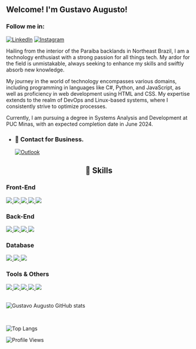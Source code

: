 ## Welcome! I'm Gustavo Augusto!

### Follow me in:
[![LinkedIn](https://img.shields.io/badge/linkedin-%230077B5.svg?style=for-the-badge&logo=linkedin&logoColor=white)](https://www.linkedin.com/in/gustavoaugustof/)
[![Instagram](https://img.shields.io/badge/Instagram-%23E4405F.svg?style=for-the-badge&logo=Instagram&logoColor=white)](https://www.instagram.com/ferrgusttavo/)

Hailing from the interior of the Paraíba backlands in Northeast Brazil, I am a technology enthusiast with a strong passion for all things tech. My ardor for the field is unmistakable, always seeking to enhance my skills and swiftly absorb new knowledge.

My journey in the world of technology encompasses various domains, including programming in languages like C#, Python, and JavaScript, as well as proficiency in web development using HTML and CSS. My expertise extends to the realm of DevOps and Linux-based systems, where I consistently strive to optimize processes.

Currently, I am pursuing a degree in Systems Analysis and Development at PUC Minas, with an expected completion date in June 2024.

- ### 📧 Contact for Business.
  [![Outlook](https://img.shields.io/badge/Microsoft_Outlook-0078D4?style=for-the-badge&logo=microsoft-outlook&logoColor=white)](mailto:gustavo.augusto.f@outlook.com)

<h2 style="text-align: center;">🚀 Skills</h2>

<div>
  <h3>Front-End</h3>
  <a href="https://html.spec.whatwg.org/">
    <img src="https://skillicons.dev/icons?i=html" />
  </a>
  <a href="https://www.w3.org/Style/CSS/Overview.en.html">
    <img src="https://skillicons.dev/icons?i=css" />
  </a>
  <a href="https://angular.io/">
    <img src="https://skillicons.dev/icons?i=angular" />
  </a>
  <a href="https://react.dev/">
    <img src="https://skillicons.dev/icons?i=react" />
  </a>
  <a href="https://getbootstrap.com/">
    <img src="https://skillicons.dev/icons?i=bootstrap" />
  </a>
  <h3>Back-End</h3>
  <a href="https://learn.microsoft.com/en-us/dotnet/csharp/">
    <img src="https://skillicons.dev/icons?i=cs" />
  </a>
  <a href="https://nodejs.org/en">
    <img src="https://skillicons.dev/icons?i=nodejs" />
  </a>
  <a href="https://www.javascript.com/">
    <img src="https://skillicons.dev/icons?i=javascript" />
  </a>
  <a href="https://www.typescriptlang.org/">
    <img src="https://skillicons.dev/icons?i=typescript" />
  </a>
  <h3>Database</h3>
  <a href="https://www.mysql.com/">
    <img src="https://skillicons.dev/icons?i=mysql" />
  </a>
  <a href="https://www.postgresql.org/">
    <img src="https://skillicons.dev/icons?i=postgres" />
  </a>
  <a href="https://www.mongodb.com">
    <img src="https://skillicons.dev/icons?i=mongodb" />
  </a>
  <h3>Tools & Others</h3>
  <a href="https://code.visualstudio.com/">
    <img src="https://skillicons.dev/icons?i=vscode" />
  </a>
  <a href="https://visualstudio.microsoft.com/">
    <img src="https://skillicons.dev/icons?i=visualstudio" />
  </a>
    <a href="https://git-scm.com/">
    <img src="https://skillicons.dev/icons?i=git" />
  </a>
  <a href="https://docs.docker.com/">
    <img src="https://skillicons.dev/icons?i=docker" />
  </a>
  <a href="https://www.postman.com/">
    <img src="https://skillicons.dev/icons?i=postman" />
  </a>
</div>

<br>

![Gustavo Augusto GitHub stats](https://github-readme-stats.vercel.app/api?username=ferrgusttavo&show_icons=true&theme=github_dark)

<br>

![Top Langs](https://github-readme-stats.vercel.app/api/top-langs/?username=ferrgusttavo&hide_progress=true)

![Profile Views](https://hits.seeyoufarm.com/api/count/incr/badge.svg?url=https%3A%2F%2Fgithub.com%2Fferrgusttavo&count_bg=%23025A5F&title_bg=%23555555&icon=&icon_color=%23FFFFFF&title=VISITORS&edge_flat=true)
